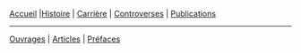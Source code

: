 
[Accueil](index.md) |[Histoire](histoire.md) | [Carrière](carriere.md) | [Controverses](contro.md) | [Publications](publis.md)

***

[Ouvrages](ouvrages.md) | [Articles](articles.md) | [Préfaces](prefaces.md) 



